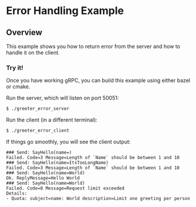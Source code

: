 # Error Handling Example

## Overview

This example shows you how to return error from the server and how to handle it on the client.

### Try it!

Once you have working gRPC, you can build this example using either bazel or cmake.

Run the server, which will listen on port 50051:

```sh
$ ./greeter_error_server
```

Run the client (in a different terminal):

```sh
$ ./greeter_error_client
```

If things go smoothly, you will see the client output:

```
### Send: SayHello(name=)
Failed. Code=3 Message=Length of `Name` should be between 1 and 10
### Send: SayHello(name=ItsTooLongName)
Failed. Code=3 Message=Length of `Name` should be between 1 and 10
### Send: SayHello(name=World)
Ok. ReplyMessage=Hello World
### Send: SayHello(name=World)
Failed. Code=8 Message=Request limit exceeded
Details:
- Quota: subject=name: World description=Limit one greeting per person
```
